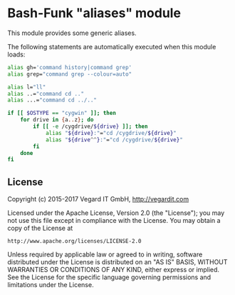 # Bash-Funk "aliases" module

[//]: # (THIS FILE IS GENERATED BY BASH-FUNK GENERATOR)

This module provides some generic aliases.

The following statements are automatically executed when this module loads:

```bash
alias gh='command history|command grep'
alias grep="command grep --colour=auto"

alias l="ll"
alias ..="command cd .."
alias ...="command cd ../.."

if [[ $OSTYPE == "cygwin" ]]; then
    for drive in {a..z}; do
        if [[ -e /cygdrive/${drive} ]]; then
            alias "${drive}:"="cd /cygdrive/${drive}"
            alias "${drive^^}:"="cd /cygdrive/${drive}"
        fi
    done
fi
```


## <a name="license"></a>License

Copyright (c) 2015-2017 Vegard IT GmbH, http://vegardit.com

Licensed under the Apache License, Version 2.0 (the "License");
you may not use this file except in compliance with the License.
You may obtain a copy of the License at

    http://www.apache.org/licenses/LICENSE-2.0

Unless required by applicable law or agreed to in writing, software
distributed under the License is distributed on an "AS IS" BASIS,
WITHOUT WARRANTIES OR CONDITIONS OF ANY KIND, either express or implied.
See the License for the specific language governing permissions and
limitations under the License.

